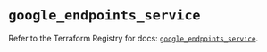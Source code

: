 # `google_endpoints_service`

Refer to the Terraform Registry for docs: [`google_endpoints_service`](https://registry.terraform.io/providers/hashicorp/google-beta/6.10.0/docs/resources/google_endpoints_service).
